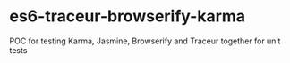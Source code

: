 # es6-traceur-browserify-karma
POC for testing Karma, Jasmine, Browserify and Traceur together for unit tests
